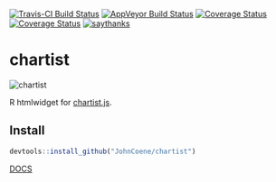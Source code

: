 [![Travis-CI Build Status](https://travis-ci.org/JohnCoene/chartist.svg?branch=master)](https://travis-ci.org/JohnCoene/chartist)
[![AppVeyor Build Status](https://ci.appveyor.com/api/projects/status/github/JohnCoene/chartist?branch=master&svg=true)](https://ci.appveyor.com/project/JohnCoene/chartist)
[![Coverage Status](https://img.shields.io/coveralls/JohnCoene/chartist.svg)](https://coveralls.io/r/JohnCoene/chartist?branch=master)
[![Coverage Status](https://img.shields.io/codecov/c/github/JohnCoene/chartist/master.svg)](https://codecov.io/github/JohnCoene/chartist?branch=master)
[![saythanks](https://img.shields.io/badge/say-thanks-ff69b4.svg)](https://saythanks.io/to/JohnCoene)

# chartist

![chartist](http://john-coene.com/img/thumbnails/chartist.png)

R htmlwidget for [chartist.js](https://gionkunz.github.io/chartist-js).

## Install

```R
devtools::install_github("JohnCoene/chartist")
```

[DOCS](http://john-coene.com/htmlwidgets/chartist/)
